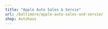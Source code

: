 ```yaml
---
title: "Apple Auto Sales & Servie"
url: /baltimore/apple-auto-sales-und-servie/
shop: Autohaus
---
```


